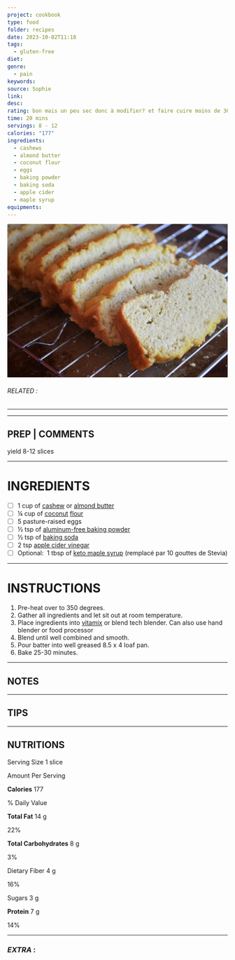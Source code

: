 ```yaml
---
project: cookbook
type: food
folder: recipes
date: 2023-10-02T11:18
tags:
  - gluten-free
diet: 
genre:
  - pain
keywords: 
source: Sophie
link: 
desc: 
rating: bon mais un peu sec donc à modifier? et faire cuire moins de 30 minutes)
time: 20 mins
servings: 8 - 12
calories: "177"
ingredients:
  - cashews
  - almond butter
  - coconut flour
  - eggs
  - baking powder
  - baking soda
  - apple cider
  - maple syrup
equipments:
---
```


![IMAGE](image_697.png)

###### *RELATED* : 
---


---
## PREP | COMMENTS

yield 8-12 slices

---
# INGREDIENTS

- [ ] 1 cup of [cashew](http://amzn.to/28JN7oQ) or [almond butter](http://amzn.to/28IXmMq)
- [ ] ¼ cup of [coconut](http://drjockers.com/2013/09/coconut-blueberry-muffins/) [flour](http://amzn.to/28IXyew)
- [ ] 5 pasture-raised eggs
- [ ] ½ tsp of [aluminum-free baking powder](http://amzn.to/28JkSXW)
- [ ] ½ tsp of [baking soda](http://amzn.to/28IXGdO)
- [ ] 2 tsp [apple cider vinegar](http://amzn.to/28JOow8)
- [ ] Optional:  1 tbsp of [keto maple syrup](http://amzn.to/2kslZDC) (remplacé par 10 gouttes de Stevia)

---
# INSTRUCTIONS

1. Pre-heat over to 350 degrees.
2. Gather all ingredients and let sit out at room temperature.
3. Place ingredients into [vitamix](http://drjockers.com/what-is-the-best-vegetable-juicer/) or blend tech blender. Can also use hand blender or food processor
4. Blend until well combined and smooth.
5. Pour batter into well greased 8.5 x 4 loaf pan.
6. Bake 25-30 minutes.

---
## NOTES



---
## TIPS



---
## NUTRITIONS

Serving Size 1 slice

Amount Per Serving

**Calories** 177  

% Daily Value

**Total Fat** 14 g

22%


**Total Carbohydrates** 8 g

3%

Dietary Fiber 4 g

16%

Sugars 3 g

**Protein** 7 g

14%

---
### *EXTRA* :



